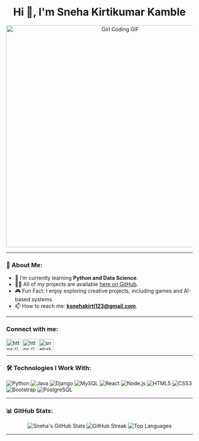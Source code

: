 <h1 align="center">Hi 👋, I'm Sneha Kirtikumar Kamble</h1>
<div align="center">
  <img src="https://media.giphy.com/media/26tn33aiTi1jkl6H6/giphy.gif" alt="Girl Coding GIF" width="600" />
  </div>

---

### 🌱 About Me:
- 🔭 I’m currently learning **Python and Data Science**.
- 👨‍💻 All of my projects are available [here on GitHub](https://github.com/SnehaKamble04).
- 🎮 Fun Fact: I enjoy exploring creative projects, including games and AI-based systems.
- 📫 How to reach me: **ksnehakirti123@gmail.com**.

---

<h3 align="left">Connect with me:</h3>
<p align="left">
<a href="https://linkedin.com/in/https://www.linkedin.com/in/sneha-k-kamble-48b733267/" target="blank"><img align="center" src="https://raw.githubusercontent.com/rahuldkjain/github-profile-readme-generator/master/src/images/icons/Social/linked-in-alt.svg" alt="https://www.linkedin.com/in/sneha-k-kamble-48b733267/" height="30" width="40" /></a>
<a href="https://instagram.com/https://www.instagram.com/jerry_0_4/" target="blank"><img align="center" src="https://raw.githubusercontent.com/rahuldkjain/github-profile-readme-generator/master/src/images/icons/Social/instagram.svg" alt="https://www.instagram.com/jerry_0_4/" height="30" width="40" /></a>
<a href="https://www.leetcode.com/snehakamble04" target="blank"><img align="center" src="https://raw.githubusercontent.com/rahuldkjain/github-profile-readme-generator/master/src/images/icons/Social/leet-code.svg" alt="snehakamble04" height="30" width="40" /></a>
</p>

---

### 🛠️ Technologies I Work With:
<p align="left">
  <img src="https://img.shields.io/badge/Python-Expert-brightgreen" alt="Python" />
  <img src="https://img.shields.io/badge/Java-Advanced-orange" alt="Java" />
  <img src="https://img.shields.io/badge/Django-Expert-brightgreen" alt="Django" />
  <img src="https://img.shields.io/badge/MySQL-Advanced-blue" alt="MySQL" />
  <img src="https://img.shields.io/badge/React-Beginner-lightblue" alt="React" />
  <img src="https://img.shields.io/badge/Node.js-Intermediate-yellow" alt="Node.js" />
  <img src="https://img.shields.io/badge/HTML5-Expert-brightgreen" alt="HTML5" />
  <img src="https://img.shields.io/badge/CSS3-Expert-brightgreen" alt="CSS3" />
  <img src="https://img.shields.io/badge/Bootstrap-Intermediate-purple" alt="Bootstrap" />
  <img src="https://img.shields.io/badge/PostgreSQL-Intermediate-blue" alt="PostgreSQL" />
</p>

---

### 📊 GitHub Stats:
<p align="center">
  <img src="https://github-readme-stats.vercel.app/api?username=SnehaKamble04&show_icons=true&theme=radical" alt="Sneha's GitHub Stats" />
  <img src="https://github-readme-streak-stats.herokuapp.com/?user=SnehaKamble04&theme=radical" alt="GitHub Streak" />
  <img src="https://github-readme-stats.vercel.app/api/top-langs/?username=SnehaKamble04&layout=compact&theme=radical" alt="Top Languages" />
</p>

---

